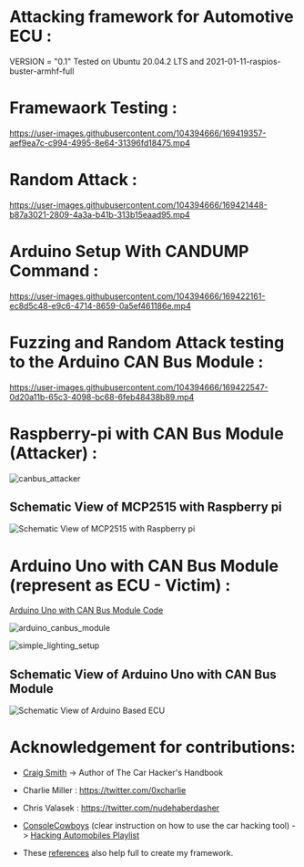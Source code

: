 # Attacking framework for Automotive ECU :

VERSION = "0.1" 
Tested on Ubuntu 20.04.2 LTS and 2021-01-11-raspios-buster-armhf-full


# Framewaork Testing :

https://user-images.githubusercontent.com/104394666/169419357-aef9ea7c-c994-4995-8e64-31396fd18475.mp4


# Random Attack :

https://user-images.githubusercontent.com/104394666/169421448-b87a3021-2809-4a3a-b41b-313b15eaad95.mp4


# Arduino Setup With CANDUMP Command :

https://user-images.githubusercontent.com/104394666/169422161-ec8d5c48-e9c6-4714-8659-0a5ef461186e.mp4


# Fuzzing and Random Attack testing to the Arduino CAN Bus Module :

https://user-images.githubusercontent.com/104394666/169422547-0d20a11b-65c3-4098-bc68-6feb48438b89.mp4


# Raspberry-pi with CAN Bus Module (Attacker) :

![canbus_attacker](https://user-images.githubusercontent.com/104394666/169423072-ef054b29-128b-4920-8b3b-13e0b28c099a.jpg)

## Schematic View of MCP2515 with Raspberry pi

![Schematic View of MCP2515 with Raspberry pi
](https://user-images.githubusercontent.com/104394666/170825353-95fbadb9-b266-4d6d-a7b5-c512e2e1a310.png)

# Arduino Uno with CAN Bus Module (represent as ECU - Victim) :

[Arduino Uno with CAN Bus Module Code](https://github.com/sajithgairuka/Attacking-framework-for-Automotive-ECU-1/blob/main/virtual_ECU_mcp2515/virtual_ECU_mcp2515.ino)

![arduino_canbus_module](https://user-images.githubusercontent.com/104394666/169423492-2c27e8a7-81a5-4efd-a3b6-d99777760da9.jpg)

![simple_lighting_setup](https://user-images.githubusercontent.com/104394666/169423573-5eaf22f2-4005-45e0-af37-6ea1ee7cb3e6.jpg)

## Schematic View of Arduino Uno with CAN Bus Module

![Schematic View of Arduino Based ECU
](https://user-images.githubusercontent.com/104394666/170825383-9d4d02f9-585d-4339-8743-95ea571d984c.png)

# Acknowledgement for contributions:

* [Craig Smith](https://github.com/zombieCraig) -> Author of The Car Hacker's Handbook

* Charlie Miller : https://twitter.com/0xcharlie

* Chris Valasek : https://twitter.com/nudehaberdasher

* [ConsoleCowboys](https://www.youtube.com/c/ConsoleCowboys) (clear instruction on how to use the car hacking tool) -> [Hacking Automobiles Playlist](https://www.youtube.com/watch?v=y-y6CixqUSs&list=PLCwnLq3tOElrdkQy_daR4wr9lJCt8c_C6&index=6)

* These [references](https://raw.githubusercontent.com/sajithgairuka/Attacking-framework-for-Automotive-ECU-1/main/resources/references.txt) also help full to create my framework. 
